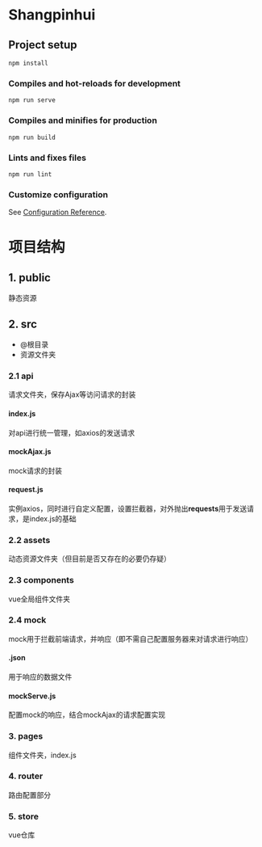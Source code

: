 # Shangpinhui

## Project setup
```
npm install
```

### Compiles and hot-reloads for development
```
npm run serve
```

### Compiles and minifies for production
```
npm run build
```

### Lints and fixes files
```
npm run lint
```

### Customize configuration
See [Configuration Reference](https://cli.vuejs.org/config/).


# 项目结构
## 1. public
静态资源
## 2. src
- @根目录
- 资源文件夹
### 2.1 api
请求文件夹，保存Ajax等访问请求的封装
#### index.js
对api进行统一管理，如axios的发送请求
#### mockAjax.js
mock请求的封装
#### request.js
实例axios，同时进行自定义配置，设置拦截器，对外抛出**requests**用于发送请求，是index.js的基础
### 2.2 assets
动态资源文件夹（但目前是否又存在的必要仍存疑）
### 2.3 components
vue全局组件文件夹
### 2.4 mock
mock用于拦截前端请求，并响应（即不需自己配置服务器来对请求进行响应）
#### .json
用于响应的数据文件
#### mockServe.js
配置mock的响应，结合mockAjax的请求配置实现
### 3. pages
组件文件夹，index.js
### 4. router
路由配置部分
### 5. store
vue仓库